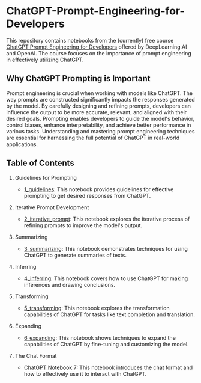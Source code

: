 # ChatGPT-Prompt-Engineering-for-Developers

This repository contains notebooks from the (currently) free course [ChatGPT Prompt Engineering for Developers](https://www.deeplearning.ai/short-courses/chatgpt-prompt-engineering-for-developers/) offered by DeepLearning.AI and OpenAI. The course focuses on the importance of prompt engineering in effectively utilizing ChatGPT.

## Why ChatGPT Prompting is Important

Prompt engineering is crucial when working with models like ChatGPT. The way prompts are constructed significantly impacts the responses generated by the model. By carefully designing and refining prompts, developers can influence the output to be more accurate, relevant, and aligned with their desired goals. Prompting enables developers to guide the model's behavior, control biases, enhance interpretability, and achieve better performance in various tasks. Understanding and mastering prompt engineering techniques are essential for harnessing the full potential of ChatGPT in real-world applications.

## Table of Contents

1. Guidelines for Prompting

    - [1_guidelines](https://github.com/viktorgakis/ChatGPT_Prompt_Engineering_for_Developers/blob/master/1_guidelines.ipynb): This notebook provides guidelines for effective prompting to get desired responses from ChatGPT.

2. Iterative Prompt Development

    - [2_iterative_prompt](https://github.com/viktorgakis/ChatGPT_Prompt_Engineering_for_Developers/blob/master/2_iterative_prompt.ipynb): This notebook explores the iterative process of refining prompts to improve the model's output.

3. Summarizing

    - [3_summarizing](https://github.com/viktorgakis/ChatGPT_Prompt_Engineering_for_Developers/blob/master/3_summarizing.ipynb): This notebook demonstrates techniques for using ChatGPT to generate summaries of texts.

4. Inferring

    - [4_inferring](https://github.com/viktorgakis/ChatGPT_Prompt_Engineering_for_Developers/blob/master/4_inferring.ipynb): This notebook covers how to use ChatGPT for making inferences and drawing conclusions.

5. Transforming

    - [5_transforming](https://github.com/viktorgakis/ChatGPT_Prompt_Engineering_for_Developers/blob/master/5_transforming.ipynb): This notebook explores the transformation capabilities of ChatGPT for tasks like text completion and translation.

6. Expanding

    - [6_expanding](https://github.com/viktorgakis/ChatGPT_Prompt_Engineering_for_Developers/blob/master/6_expanding.ipynb): This notebook shows techniques to expand the capabilities of ChatGPT by fine-tuning and customizing the model.

7. The Chat Format
    - [ChatGPT Notebook 7](https://github.com/viktorgakis/ChatGPT_Prompt_Engineering_for_Developers/blob/master/ChatGPT-Notebook7.ipynb): This notebook introduces the chat format and how to effectively use it to interact with ChatGPT.
